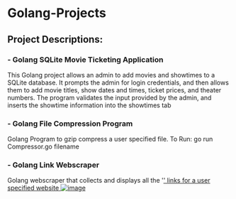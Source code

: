 # Golang-Projects
## Project Descriptions:
### - Golang SQLite Movie Ticketing Application
This Golang project allows an admin to add movies and showtimes to a SQLite database. It prompts the admin for login credentials, and then allows them to add movie titles, show dates and times, ticket prices, and theater numbers. The program validates the input provided by the admin, and inserts the showtime information into the showtimes tab

### - Golang File Compression Program
Golang Program to gzip compress a user specified file. To Run: go run Compressor.go filename

### - Golang Link Webscraper
Golang webscraper that collects and displays all the '<a href="...">' links for a user specified website
![image](https://user-images.githubusercontent.com/87671757/229295521-66fcc0c2-836e-4122-b4bc-d25a772c9302.png)
